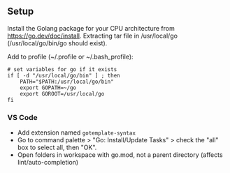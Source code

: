 

## Setup

Install the Golang package for your CPU architecture from https://go.dev/doc/install.  Extracting tar file in /usr/local/go (/usr/local/go/bin/go should exist).


Add to profile (~/.profile or ~/.bash_profile):
```
# set variables for go if it exists
if [ -d "/usr/local/go/bin" ] ; then
    PATH="$PATH:/usr/local/go/bin"
    export GOPATH=~/go
    export GOROOT=/usr/local/go
fi
```

### VS Code

- Add extension named `gotemplate-syntax`
- Go to command palette > "Go: Install/Update Tasks" > check the "all" box to select all, then "OK".
- Open folders in workspace with go.mod, not a parent directory (affects lint/auto-completion)


